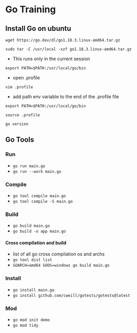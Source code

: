 # Go Training

## Install Go on ubuntu

```wget https://go.dev/dl/go1.18.3.linux-amd64.tar.gz```

```sudo tar -C /usr/local -xzf go1.18.3.linux-amd64.tar.gz```

- This runs only in the current session

```export PATH=$PATH:/usr/local/go/bin```

- open .profile

```vim .profile```

- add path env variable to the end of the .profile file

```export PATH=$PATH:/usr/local/go/bin```

```source .profile```

```go version```

## Go Tools

### Run

- ```go run main.go```
- ```go run --work main.go```

### Compile

- ```go tool compile main.go```
- ```go tool compile -S main.go```
  
### Build

- ```go build main.go```
- ```go build -o app main.go```

#### Cross compilation and build

- list of all go cross compilation os and archs
- ```go tool dist list```
- ```GOARCH=amd64 GOOS=windows go build main.go```

### Install

- ```go install main.go```
- ```go install github.com/cweill/gotests/gotests@latest```

### Mod

- ```go mod init demo```
- ```go mod tidy```
